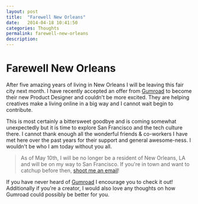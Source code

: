 ```yaml
---
layout: post
title:  "Farewell New Orleans"
date:   2014-04-18 10:41:50
categories: Thoughts
permalink: farewell-new-orleans
description: 
---
```


Farewell New Orleans
==========

After five amazing years of living in New Orleans I will be leaving this fair city next month. I have recently accepted an offer from [Gumroad](https://www.gumroad.com) to become their new Product Designer and couldn't be more excited. They are helping creatives make a living online in a big way and I cannot wait begin to contribute. 

This is most certainly a bittersweet goodbye and is coming somewhat unexpectedly but it is time to explore San Francisco and the tech culture there. I cannot thank enough all the wonderful friends & co-workers I have met here over the past years for their support and general awesome-ness. I wouldn't be who I am today without you all. 

> As of May 10th, I will be no longer be a resident of New Orleans, LA and will be on my way to San Francisco. If you're in town and want to catchup before then, [shoot me an email](mailto:hey@hey.al)! 

If you have never heard of [Gumroad](https://gumroad.com/) I encourage you to check it out! Additionally if you're a creator, I would also love any thoughts on how Gumroad could possibly be better for you.
